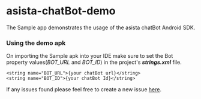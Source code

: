 # asista-chatBot-demo
The Sample app demonstrates the usage of the asista chatBot Android SDK.


### Using the demo apk
On importing the Sample apk into your IDE make sure to set the Bot property values(*BOT_URL* and *BOT_ID*) in the project's **_strings.xml_** file.  
```
<string name="BOT_URL">{your chatBot url}</string>
<string name="BOT_ID">{your chatBot Id}</string>
```

If any issues found please feel free to create a new issue [here](https://github.com/cherrylabstech/asista-sdk-android-demo/issues).
